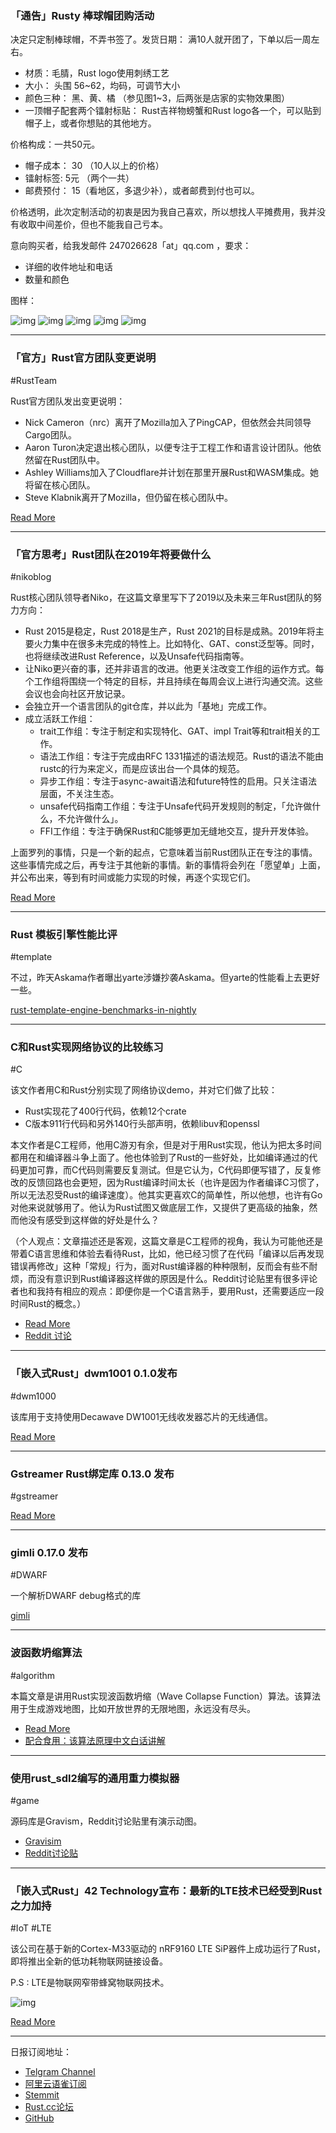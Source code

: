 ### 「通告」Rusty 棒球帽团购活动

决定只定制棒球帽，不弄书签了。发货日期： 满10人就开团了，下单以后一周左右。

- 材质：毛腈，Rust logo使用刺绣工艺
- 大小： 头围 56~62，均码，可调节大小
- 颜色三种： 黑、黄、橘 （参见图1~3，后两张是店家的实物效果图）
- 一顶帽子配套两个镭射标贴： Rust吉祥物螃蟹和Rust logo各一个，可以贴到帽子上，或者你想贴的其他地方。

价格构成：一共50元。

- 帽子成本： 30 （10人以上的价格）
- 镭射标签:  5元 （两个一共）
- 邮费预付： 15（看地区，多退少补），或者邮费到付也可以。

价格透明，此次定制活动的初衷是因为我自己喜欢，所以想找人平摊费用，我并没有收取中间差价，但也不能我自己亏本。

意向购买者，给我发邮件 247026628「at」qq.com ，要求：

- 详细的收件地址和电话
- 数量和颜色

图样：

![img](https://wx2.sinaimg.cn/mw690/71684decly1g0g9ge01jjj20d40bm0xo.jpg)
![img](https://wx2.sinaimg.cn/mw690/71684decly1g0g9gg9jw7j20co0bon2f.jpg)
![img](https://wx1.sinaimg.cn/mw690/71684decly1g0g9gilelvj20ci0bo0y0.jpg)
![img](https://wx1.sinaimg.cn/mw690/71684decly1g0g9h8tk2aj21400u0jtl.jpg)
![img](https://wx1.sinaimg.cn/mw690/71684decly1g0g9hnd0fnj20zk0qojte.jpg)

---

### 「官方」Rust官方团队变更说明

#RustTeam

Rust官方团队发出变更说明：

- Nick Cameron（nrc）离开了Mozilla加入了PingCAP，但依然会共同领导Cargo团队。
- Aaron Turon决定退出核心团队，以便专注于工程工作和语言设计团队。他依然留在Rust团队中。
- Ashley Williams加入了Cloudflare并计划在那里开展Rust和WASM集成。她将留在核心团队。
- Steve Klabnik离开了Mozilla，但仍留在核心团队中。

[Read More](https://blog.rust-lang.org/2019/02/22/Core-team-changes.html)

---

### 「官方思考」Rust团队在2019年将要做什么

#nikoblog

Rust核心团队领导者Niko，在这篇文章里写下了2019以及未来三年Rust团队的努力方向：

- Rust 2015是稳定，Rust 2018是生产，Rust 2021的目标是成熟。2019年将主要火力集中在很多未完成的特性上。比如特化、GAT、const泛型等。同时，也将继续改进Rust Reference，以及Unsafe代码指南等。
- 让Niko更兴奋的事，还并非语言的改进。他更关注改变工作组的运作方式。每个工作组将围绕一个特定的目标，并且持续在每周会议上进行沟通交流。这些会议也会向社区开放记录。
- 会独立开一个语言团队的git仓库，并以此为「基地」完成工作。
- 成立活跃工作组：
   - trait工作组：专注于制定和实现特化、GAT、impl Trait等和trait相关的工作。
   - 语法工作组：专注于完成由RFC 1331描述的语法规范。Rust的语法不能由rustc的行为来定义，而是应该出台一个具体的规范。
   - 异步工作组：专注于async-await语法和future特性的启用。只关注语法层面，不关注生态。
   - unsafe代码指南工作组：专注于Unsafe代码开发规则的制定，「允许做什么，不允许做什么」。
   - FFI工作组：专注于确保Rust和C能够更加无缝地交互，提升开发体验。

上面罗列的事情，只是一个新的起点，它意味着当前Rust团队正在专注的事情。这些事情完成之后，再专注于其他新的事情。新的事情将会列在「愿望单」上面，并公布出来，等到有时间或能力实现的时候，再逐个实现它们。

[Read More](http://smallcultfollowing.com/babysteps/blog/2019/02/22/rust-lang-team-working-groups/)

---

### Rust 模板引擎性能比评

#template

不过，昨天Askama作者曝出yarte涉嫌抄袭Askama。但yarte的性能看上去更好一些。

[rust-template-engine-benchmarks-in-nightly](https://github.com/rust-iendo/template-benchmarks-rs#rust-template-engine-benchmarks-in-nightly-)

---

### C和Rust实现网络协议的比较练习

#C

该文作者用C和Rust分别实现了网络协议demo，并对它们做了比较：

- Rust实现花了400行代码，依赖12个crate
- C版本911行代码和另外140行头部声明，依赖libuv和openssl

本文作者是C工程师，他用C游刃有余，但是对于用Rust实现，他认为把太多时间都用在和编译器斗争上面了。他也体验到了Rust的一些好处，比如编译通过的代码更加可靠，而C代码则需要反复测试。但是它认为，C代码即便写错了，反复修改的反馈回路也会更短，因为Rust编译时间太长（也许是因为作者编译C习惯了，所以无法忍受Rust的编译速度）。他其实更喜欢C的简单性，所以他想，也许有Go对他来说就够用了。他认为Rust试图又做底层工作，又提供了更高级的抽象，然而他没有感受到这样做的好处是什么？

（个人观点：文章描述还是客观，这篇文章是C工程师的视角，我认为可能他还是带着C语言思维和体验去看待Rust，比如，他已经习惯了在代码「编译以后再发现错误再修改」这种「常规」行为，面对Rust编译器的种种限制，反而会有些不耐烦，而没有意识到Rust编译器这样做的原因是什么。Reddit讨论贴里有很多评论者也和我持有相应的观点：即便你是一个C语言熟手，要用Rust，还需要适应一段时间Rust的概念。）

- [Read More](https://ayende.com/blog/185859-A/comparing-c-and-rust-network-protocol-exercises?Key=bd1ba87d-6e7e-4739-824d-0ca6fc232b05)
- [Reddit 讨论](https://www.reddit.com/r/rust/comments/atevrm/comparing_c_and_rust_network_protocol_exercises/)

---

### 「嵌入式Rust」dwm1001 0.1.0发布

#dwm1000

该库用于支持使用Decawave DW1001无线收发器芯片的无线通信。

[Read More](https://users.rust-lang.org/t/release-dwm1001-board-support-crate-version-0-1-0/25558)

---

### Gstreamer Rust绑定库 0.13.0 发布

#gstreamer

[Read More](https://gstreamer.freedesktop.org/news/#2019-02-22T15:00:00Z)

---

### gimli 0.17.0 发布

#DWARF

一个解析DWARF debug格式的库

[gimli](https://github.com/gimli-rs/gimli)

---

### 波函数坍缩算法

#algorithm

本篇文章是讲用Rust实现波函数坍缩（Wave Collapse Function）算法。该算法用于生成游戏地图，比如开放世界的无限地图，永远没有尽头。

- [Read More](https://gridbugs.org/wave-function-collapse/)
- [配合食用：该算法原理中文白话讲解](https://www.huxiu.com/article/278378.html)

---

### 使用rust_sdl2编写的通用重力模拟器

#game

源码库是Gravism，Reddit讨论贴里有演示动图。

- [Gravisim](https://github.com/bcamp1/Gravisim)
- [Reddit讨论贴](https://www.reddit.com/r/rust/comments/atdkeg/ive_been_making_a_gravity_simulator_using/)


---

### 「嵌入式Rust」42 Technology宣布：最新的LTE技术已经受到Rust之力加持

#IoT #LTE

该公司在基于新的Cortex-M33驱动的 nRF9160 LTE SiP器件上成功运行了Rust，即将推出全新的低功耗物联网链接设备。

P.S : LTE是物联网窄带蜂窝物联网技术。

![img](https://wx3.sinaimg.cn/mw690/71684decly1g0gbzavl8nj20u00wkajr.jpg)

[Read More](https://www.reddit.com/r/rust/comments/atkxw4/rust_now_runs_on_the_new_cortexm33_based_nordic/)


---

日报订阅地址：

- [Telgram Channel](https://t.me/rust_daily_news )
- [阿里云语雀订阅](https://www.yuque.com/chaosbot/rustnews)
- [Stemmit](https://steemit.com/@blackanger)
- [Rust.cc论坛](https://rust.cc)
- [GitHub](https://github.com/RustStudy/rust_daily_news)